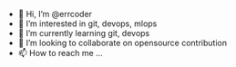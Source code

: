 - 👋 Hi, I’m @errcoder
- 👀 I’m interested in git, devops, mlops
- 🌱 I’m currently learning git, devops
- 💞️ I’m looking to collaborate on opensource contribution
- 📫 How to reach me ...

<!---
errcoder/errcoder is a ✨ special ✨ repository because its `README.md` (this file) appears on your GitHub profile.
You can click the Preview link to take a look at your changes.
--->
